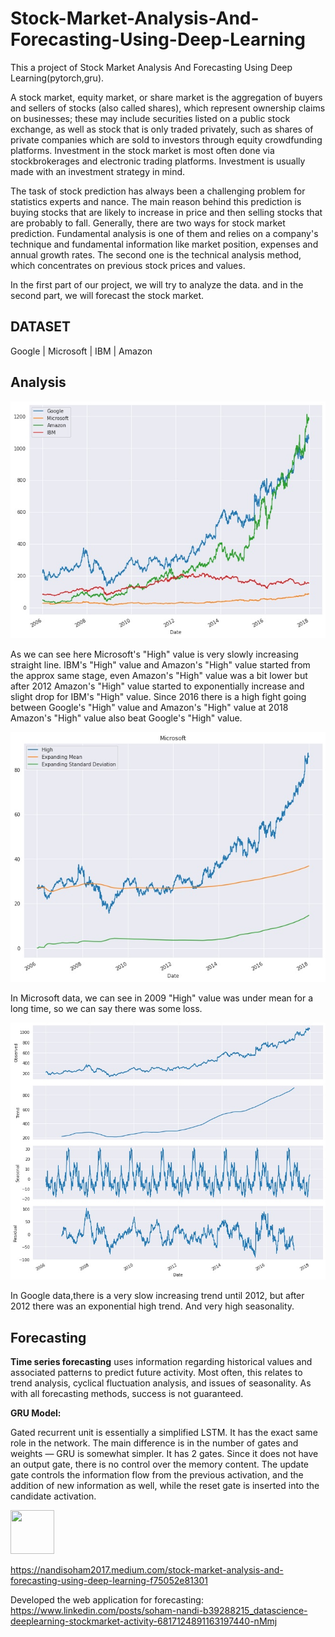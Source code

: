 # Stock-Market-Analysis-And-Forecasting-Using-Deep-Learning


This a project of Stock Market Analysis And Forecasting Using Deep Learning(pytorch,gru).

A stock market, equity market, or share market is the aggregation of buyers and sellers of stocks (also called shares), which represent ownership claims on businesses; these may include securities listed on a public stock exchange, as well as stock that is only traded privately, such as shares of private companies which are sold to investors through equity crowdfunding platforms. Investment in the stock market is most often done via stockbrokerages and electronic trading platforms. Investment is usually made with an investment strategy in mind.

The task of stock prediction has always been a challenging problem for statistics experts and nance. The main reason behind this prediction is buying stocks that are likely to increase in price and then selling stocks that are probably to fall. Generally, there are two ways for stock market prediction. Fundamental analysis is one of them and relies on a company's technique and fundamental information like market position, expenses and annual growth rates. The second one is the technical analysis method, which concentrates on previous stock prices and values.

In the first part of our project, we will try to analyze the data. and in the second part, we will forecast the stock market.

DATASET
------
Google | Microsoft | IBM | Amazon

Analysis
------
![UI](download12.jpg)

As we can see here Microsoft's "High" value is very slowly increasing straight line. IBM's "High" value and Amazon's "High" value started from the approx same stage, even Amazon's "High" value was a bit lower but after 2012 Amazon's "High" value started to exponentially increase and slight drop for IBM's "High" value. Since 2016 there is a high fight going between Google's "High" value and Amazon's "High" value at 2018 Amazon's "High" value also beat Google's "High" value.

![UI](download13.jpg)

In Microsoft data, we can see in 2009 "High" value was under mean for a long time, so we can say there was some loss.

![UI](download14.jpg)

In Google data,there is a very slow increasing trend until 2012, but after 2012 there was an exponential high trend. And very high seasonality.

Forecasting 
------
**Time series forecasting** uses information regarding historical values and associated patterns to predict future activity. Most often, this relates to trend analysis, cyclical fluctuation analysis, and issues of seasonality. As with all forecasting methods, success is not guaranteed.

**GRU Model:**

Gated recurrent unit is essentially a simplified LSTM. It has the exact same role in the network. The main difference is in the number of gates and weights — GRU is somewhat simpler. It has 2 gates. Since it does not have an output gate, there is no control over the memory content. The update gate controls the information flow from the previous activation, and the addition of new information as well, while the reset gate is inserted into the candidate activation.

<p align="left">
    <img src="https://www.researchgate.net/profile/Yuanhang-Su/publication/323570767/figure/fig3/AS:674145788506118@1537740289540/The-diagram-of-a-GRU-cell.ppm" width="70" height="70">
  </p>





https://nandisoham2017.medium.com/stock-market-analysis-and-forecasting-using-deep-learning-f75052e81301

Developed the web application for forecasting:
https://www.linkedin.com/posts/soham-nandi-b39288215_datascience-deeplearning-stockmarket-activity-6817124891163197440-nMmj
